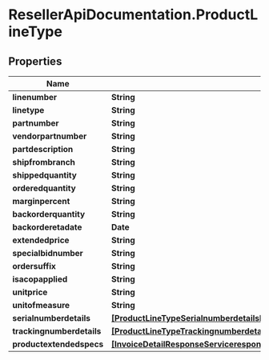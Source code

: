 # ResellerApiDocumentation.ProductLineType

## Properties

Name | Type | Description | Notes
------------ | ------------- | ------------- | -------------
**linenumber** | **String** |  | [optional] 
**linetype** | **String** |  | [optional] 
**partnumber** | **String** |  | [optional] 
**vendorpartnumber** | **String** |  | [optional] 
**partdescription** | **String** |  | [optional] 
**shipfrombranch** | **String** |  | [optional] 
**shippedquantity** | **String** |  | [optional] 
**orderedquantity** | **String** |  | [optional] 
**marginpercent** | **String** |  | [optional] 
**backorderquantity** | **String** |  | [optional] 
**backorderetadate** | **Date** |  | [optional] 
**extendedprice** | **String** |  | [optional] 
**specialbidnumber** | **String** |  | [optional] 
**ordersuffix** | **String** |  | [optional] 
**isacopapplied** | **String** |  | [optional] 
**unitprice** | **String** |  | [optional] 
**unitofmeasure** | **String** |  | [optional] 
**serialnumberdetails** | [**[ProductLineTypeSerialnumberdetailsInner]**](ProductLineTypeSerialnumberdetailsInner.md) |  | [optional] 
**trackingnumberdetails** | [**[ProductLineTypeTrackingnumberdetailsInner]**](ProductLineTypeTrackingnumberdetailsInner.md) |  | [optional] 
**productextendedspecs** | [**[InvoiceDetailResponseServiceresponseInvoicedetailresponseExtendedspecsInner]**](InvoiceDetailResponseServiceresponseInvoicedetailresponseExtendedspecsInner.md) |  | [optional] 


